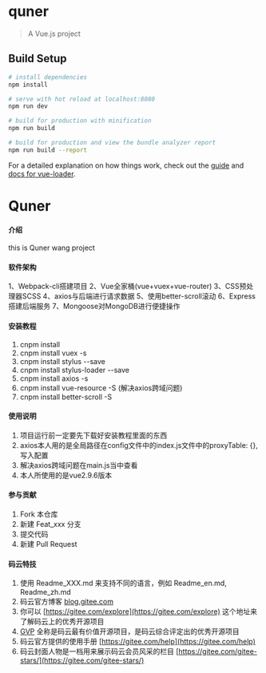 # quner

> A Vue.js project

## Build Setup

``` bash
# install dependencies
npm install

# serve with hot reload at localhost:8080
npm run dev

# build for production with minification
npm run build

# build for production and view the bundle analyzer report
npm run build --report
```

For a detailed explanation on how things work, check out the [guide](http://vuejs-templates.github.io/webpack/) and [docs for vue-loader](http://vuejs.github.io/vue-loader).

# Quner

#### 介绍
this is Quner wang project

#### 软件架构

1、Webpack-cli搭建项目
2、Vue全家桶(vue+vuex+vue-router)
3、CSS预处理器SCSS
4、axios与后端进行请求数据
5、使用better-scroll滚动
6、Express搭建后端服务
7、Mongoose对MongoDB进行便捷操作


#### 安装教程

1.  cnpm install
2.  cnpm install vuex -s
3.  cnpm install stylus --save
4.  cnpm install stylus-loader --save
5.  cnpm install axios -s
6.  cnpm install vue-resource -S (解决axios跨域问题)
7.  cnpm install better-scroll -S
#### 使用说明

1.  项目运行前一定要先下载好安装教程里面的东西
2.  axios本人用的是全局路径在config文件中的index.js文件中的proxyTable: {},写入配置
3.  解决axios跨域问题在main.js当中查看
4.  本人所使用的是vue2.9.6版本

#### 参与贡献

1.  Fork 本仓库
2.  新建 Feat_xxx 分支
3.  提交代码
4.  新建 Pull Request


#### 码云特技

1.  使用 Readme\_XXX.md 来支持不同的语言，例如 Readme\_en.md, Readme\_zh.md
2.  码云官方博客 [blog.gitee.com](https://blog.gitee.com)
3.  你可以 [https://gitee.com/explore](https://gitee.com/explore) 这个地址来了解码云上的优秀开源项目
4.  [GVP](https://gitee.com/gvp) 全称是码云最有价值开源项目，是码云综合评定出的优秀开源项目
5.  码云官方提供的使用手册 [https://gitee.com/help](https://gitee.com/help)
6.  码云封面人物是一档用来展示码云会员风采的栏目 [https://gitee.com/gitee-stars/](https://gitee.com/gitee-stars/)

